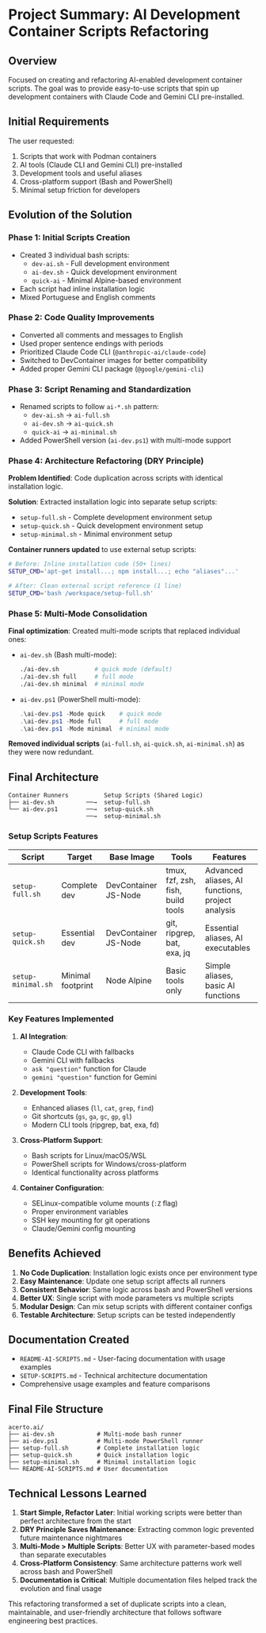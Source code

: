 # Project Summary: AI Development Container Scripts Refactoring

## Overview

Focused on creating and refactoring AI-enabled development container scripts. The goal was to provide easy-to-use scripts that spin up development containers with Claude Code and Gemini CLI pre-installed.

## Initial Requirements

The user requested:

1. Scripts that work with Podman containers
2. AI tools (Claude CLI and Gemini CLI) pre-installed
3. Development tools and useful aliases
4. Cross-platform support (Bash and PowerShell)
5. Minimal setup friction for developers

## Evolution of the Solution

### Phase 1: Initial Scripts Creation

- Created 3 individual bash scripts:
  - `dev-ai.sh` - Full development environment
  - `ai-dev.sh` - Quick development environment
  - `quick-ai` - Minimal Alpine-based environment
- Each script had inline installation logic
- Mixed Portuguese and English comments

### Phase 2: Code Quality Improvements

- Converted all comments and messages to English
- Used proper sentence endings with periods
- Prioritized Claude Code CLI (`@anthropic-ai/claude-code`)
- Switched to DevContainer images for better compatibility
- Added proper Gemini CLI package (`@google/gemini-cli`)

### Phase 3: Script Renaming and Standardization

- Renamed scripts to follow `ai-*.sh` pattern:
  - `dev-ai.sh` → `ai-full.sh`
  - `ai-dev.sh` → `ai-quick.sh`
  - `quick-ai` → `ai-minimal.sh`
- Added PowerShell version (`ai-dev.ps1`) with multi-mode support

### Phase 4: Architecture Refactoring (DRY Principle)

**Problem Identified**: Code duplication across scripts with identical installation logic.

**Solution**: Extracted installation logic into separate setup scripts:

- `setup-full.sh` - Complete development environment setup
- `setup-quick.sh` - Quick development environment setup
- `setup-minimal.sh` - Minimal environment setup

**Container runners updated** to use external setup scripts:

```bash
# Before: Inline installation code (50+ lines)
SETUP_CMD='apt-get install...; npm install...; echo "aliases"...'

# After: Clean external script reference (1 line)
SETUP_CMD='bash /workspace/setup-full.sh'
```

### Phase 5: Multi-Mode Consolidation

**Final optimization**: Created multi-mode scripts that replaced individual ones:

- `ai-dev.sh` (Bash multi-mode):

  ```bash
  ./ai-dev.sh          # quick mode (default)
  ./ai-dev.sh full     # full mode
  ./ai-dev.sh minimal  # minimal mode
  ```

- `ai-dev.ps1` (PowerShell multi-mode):
  ```powershell
  .\ai-dev.ps1 -Mode quick    # quick mode
  .\ai-dev.ps1 -Mode full     # full mode
  .\ai-dev.ps1 -Mode minimal  # minimal mode
  ```

**Removed individual scripts** (`ai-full.sh`, `ai-quick.sh`, `ai-minimal.sh`) as they were now redundant.

## Final Architecture

```
Container Runners          Setup Scripts (Shared Logic)
├── ai-dev.sh         ──→  setup-full.sh
└── ai-dev.ps1        ──→  setup-quick.sh
                      ──→  setup-minimal.sh
```

### Setup Scripts Features

| Script             | Target            | Base Image           | Tools                             | Features                                         |
| ------------------ | ----------------- | -------------------- | --------------------------------- | ------------------------------------------------ |
| `setup-full.sh`    | Complete dev      | DevContainer JS-Node | tmux, fzf, zsh, fish, build tools | Advanced aliases, AI functions, project analysis |
| `setup-quick.sh`   | Essential dev     | DevContainer JS-Node | git, ripgrep, bat, exa, jq        | Essential aliases, AI executables                |
| `setup-minimal.sh` | Minimal footprint | Node Alpine          | Basic tools only                  | Simple aliases, basic AI functions               |

### Key Features Implemented

1. **AI Integration**:

   - Claude Code CLI with fallbacks
   - Gemini CLI with fallbacks
   - `ask "question"` function for Claude
   - `gemini "question"` function for Gemini

2. **Development Tools**:

   - Enhanced aliases (`ll`, `cat`, `grep`, `find`)
   - Git shortcuts (`gs`, `ga`, `gc`, `gp`, `gl`)
   - Modern CLI tools (ripgrep, bat, exa, fd)

3. **Cross-Platform Support**:

   - Bash scripts for Linux/macOS/WSL
   - PowerShell scripts for Windows/cross-platform
   - Identical functionality across platforms

4. **Container Configuration**:

   - SELinux-compatible volume mounts (`:Z` flag)
   - Proper environment variables
   - SSH key mounting for git operations
   - Claude/Gemini config mounting

## Benefits Achieved

1. **No Code Duplication**: Installation logic exists once per environment type
2. **Easy Maintenance**: Update one setup script affects all runners
3. **Consistent Behavior**: Same logic across bash and PowerShell versions
4. **Better UX**: Single script with mode parameters vs multiple scripts
5. **Modular Design**: Can mix setup scripts with different container configs
6. **Testable Architecture**: Setup scripts can be tested independently

## Documentation Created

- `README-AI-SCRIPTS.md` - User-facing documentation with usage examples
- `SETUP-SCRIPTS.md` - Technical architecture documentation
- Comprehensive usage examples and feature comparisons

## Final File Structure

```
acerto.ai/
├── ai-dev.sh            # Multi-mode bash runner
├── ai-dev.ps1           # Multi-mode PowerShell runner
├── setup-full.sh        # Complete installation logic
├── setup-quick.sh       # Quick installation logic
├── setup-minimal.sh     # Minimal installation logic
└── README-AI-SCRIPTS.md # User documentation
```

## Technical Lessons Learned

1. **Start Simple, Refactor Later**: Initial working scripts were better than perfect architecture from the start
2. **DRY Principle Saves Maintenance**: Extracting common logic prevented future maintenance nightmares
3. **Multi-Mode > Multiple Scripts**: Better UX with parameter-based modes than separate executables
4. **Cross-Platform Consistency**: Same architecture patterns work well across bash and PowerShell
5. **Documentation is Critical**: Multiple documentation files helped track the evolution and final usage

This refactoring transformed a set of duplicate scripts into a clean, maintainable, and user-friendly architecture that follows software engineering best practices.
